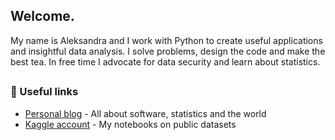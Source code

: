 <h2>Welcome.</h2>
<p>My name is Aleksandra and I work with Python to create useful applications and insightful data analysis. I solve problems, design the code and make the best tea.
In free time I advocate for data security and learn about statistics.</p>

<h2></h2>

### 🌠 Useful links
- [Personal blog](https://www.bug-quete.com/) - All about software, statistics and the world
- [Kaggle account](https://www.kaggle.com/stellastella00) - My notebooks on public datasets
